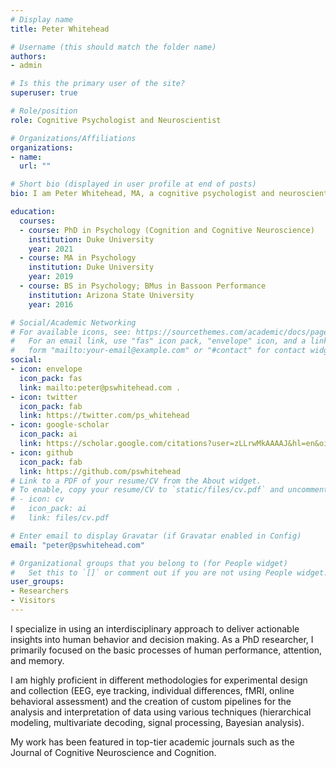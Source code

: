 ```yaml
---
# Display name
title: Peter Whitehead

# Username (this should match the folder name)
authors:
- admin

# Is this the primary user of the site?
superuser: true

# Role/position
role: Cognitive Psychologist and Neuroscientist

# Organizations/Affiliations
organizations:
- name: 
  url: ""

# Short bio (displayed in user profile at end of posts)
bio: I am Peter Whitehead, MA, a cognitive psychologist and neuroscientist who specializes in using an interdisciplinary approach to deliver actionable insights into human behavior and decision making.

education:
  courses:
  - course: PhD in Psychology (Cognition and Cognitive Neuroscience)
    institution: Duke University
    year: 2021
  - course: MA in Psychology
    institution: Duke University
    year: 2019
  - course: BS in Psychology; BMus in Bassoon Performance
    institution: Arizona State University
    year: 2016

# Social/Academic Networking
# For available icons, see: https://sourcethemes.com/academic/docs/page-builder/#icons
#   For an email link, use "fas" icon pack, "envelope" icon, and a link in the
#   form "mailto:your-email@example.com" or "#contact" for contact widget.
social:
- icon: envelope
  icon_pack: fas
  link: mailto:peter@pswhitehead.com .
- icon: twitter
  icon_pack: fab
  link: https://twitter.com/ps_whitehead
- icon: google-scholar
  icon_pack: ai
  link: https://scholar.google.com/citations?user=zLLrwMkAAAAJ&hl=en&oi=ao
- icon: github
  icon_pack: fab
  link: https://github.com/pswhitehead
# Link to a PDF of your resume/CV from the About widget.
# To enable, copy your resume/CV to `static/files/cv.pdf` and uncomment the lines below.
# - icon: cv
#   icon_pack: ai
#   link: files/cv.pdf

# Enter email to display Gravatar (if Gravatar enabled in Config)
email: "peter@pswhitehead.com"

# Organizational groups that you belong to (for People widget)
#   Set this to `[]` or comment out if you are not using People widget.
user_groups:
- Researchers
- Visitors
---
```


I specialize in using an interdisciplinary approach to deliver actionable insights into human behavior and decision making. As a PhD researcher, I primarily focused on the basic processes of human performance, attention, and memory. 

I am highly proficient in different methodologies for experimental design and collection (EEG, eye tracking, individual differences, fMRI, online behavioral assessment) and the creation of custom pipelines for the analysis and interpretation of data using various techniques (hierarchical modeling, multivariate decoding, signal processing, Bayesian analysis). 

My work has been featured in top-tier academic journals such as the Journal of Cognitive Neuroscience and Cognition.
